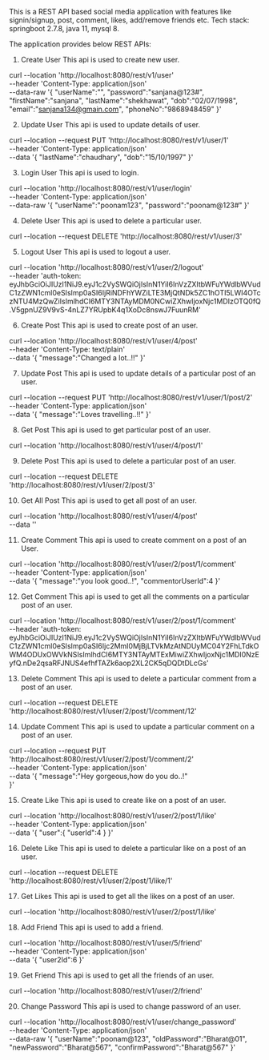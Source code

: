 This is a REST API based social media application with features like signin/signup, post, comment, likes, add/remove friends etc.
Tech stack: springboot 2.7.8, java 11, mysql 8.

The application provides below REST APIs:

1. Create User
This api is used to create new user.


curl --location 'http://localhost:8080/rest/v1/user' \
--header 'Content-Type: application/json' \
--data-raw '{
 "userName":"",
 "password":"sanjana@123#",
 "firstName":"sanjana",
 "lastName":"shekhawat",
 "dob":"02/07/1998",
 "email":"sanjana134@gmain.com",
 "phoneNo":"9868948459"
}'


2. Update User
This api is used to update details of user.


curl --location --request PUT 'http://localhost:8080/rest/v1/user/1' \
--header 'Content-Type: application/json' \
--data '{
"lastName":"chaudhary",
 "dob":"15/10/1997"
}'


3. Login User
This api is used to login.


curl --location 'http://localhost:8080/rest/v1/user/login' \
--header 'Content-Type: application/json' \
--data-raw '{
    "userName":"poonam123",
    "password":"poonam@123#"
}'


4. Delete User
This api is used to delete a particular user.


curl --location --request DELETE 'http://localhost:8080/rest/v1/user/3'


5. Logout User
This api is used to logout a user.


curl --location 'http://localhost:8080/rest/v1/user/2/logout' \
--header 'auth-token: eyJhbGciOiJIUzI1NiJ9.eyJ1c2VySWQiOjIsInN1YiI6InVzZXItbWFuYWdlbWVudC1zZWN1cml0eSIsImp0aSI6IjRiNDFhYWZiLTE3MjQtNDk5ZC1hOTI5LWI4OTczNTU4MzQwZiIsImlhdCI6MTY3NTAyMDM0NCwiZXhwIjoxNjc1MDIzOTQ0fQ.V5gpnUZ9V9vS-4nLZ7YRUpbK4q1XoDc8nswJ7FuunRM'


6. Create Post
This api is used to create post of an user.


curl --location 'http://localhost:8080/rest/v1/user/4/post' \
--header 'Content-Type: text/plain' \
--data '{
    "message":"Changed a lot..!!"
}'


7. Update Post
This api is used to update details of a particular post of an user.


curl --location --request PUT 'http://localhost:8080/rest/v1/user/1/post/2' \
--header 'Content-Type: application/json' \
--data '{
    "message":"Loves travelling..!!"
}'


8. Get Post
This api is used to get particular post of an user.


curl --location 'http://localhost:8080/rest/v1/user/4/post/1'


9. Delete Post
This api is used to delete a particular post of an user.


curl --location --request DELETE 'http://localhost:8080/rest/v1/user/2/post/3'



10. Get All Post
This api is used to get all post of an user.


curl --location 'http://localhost:8080/rest/v1/user/4/post' \
--data ''



11. Create Comment
This api is used to create comment on a post of an User.


curl --location 'http://localhost:8080/rest/v1/user/2/post/1/comment' \
--header 'Content-Type: application/json' \
--data '{
    "message":"you look good..!",
    "commentorUserId":4
}'


12. Get Comment
This api is used to get all the comments on a particular post of an user.


curl --location 'http://localhost:8080/rest/v1/user/2/post/1/comment' \
--header 'auth-token: eyJhbGciOiJIUzI1NiJ9.eyJ1c2VySWQiOjIsInN1YiI6InVzZXItbWFuYWdlbWVudC1zZWN1cml0eSIsImp0aSI6Ijc2MmI0MjBjLTVkMzAtNDUyMC04Y2FhLTdkOWM4ODUxOWVkNSIsImlhdCI6MTY3NTAyMTExMiwiZXhwIjoxNjc1MDI0NzEyfQ.nDe2qsaRFJNUS4efhfTAZk6aop2XL2CK5qDQDtDLcGs'


13. Delete Comment
This api is used to delete a particular comment from a post of an user.


curl --location --request DELETE 'http://localhost:8080/rest/v1/user/2/post/1/comment/12'



14. Update Comment
This api is used to update a particular comment on a post of an user.


curl --location --request PUT 'http://localhost:8080/rest/v1/user/2/post/1/comment/2' \
--header 'Content-Type: application/json' \
--data '{
  "message":"Hey gorgeous,how do you do..!"  
}'


15. Create Like
This api is used to create like on a post of an user.


curl --location 'http://localhost:8080/rest/v1/user/2/post/1/like' \
--header 'Content-Type: application/json' \
--data '{
    "user":{
        "userId":4
    }
}'


16. Delete Like
This api is used to delete a particular like on a post of an user.


curl --location --request DELETE 'http://localhost:8080/rest/v1/user/2/post/1/like/1'


17. Get Likes
This api is used to get all the likes on a post of an user.


curl --location 'http://localhost:8080/rest/v1/user/2/post/1/like'


18. Add Friend
This api is used to add a friend.


curl --location 'http://localhost:8080/rest/v1/user/5/friend' \
--header 'Content-Type: application/json' \
--data '{
    "user2Id":6
}'


19. Get Friend
This api is used to get all the friends of an user.


curl --location 'http://localhost:8080/rest/v1/user/2/friend'


20. Change Password
This api is used to change password of an user.


curl --location 'http://localhost:8080/rest/v1/user/change_password' \
--header 'Content-Type: application/json' \
--data-raw '{
    "userName":"poonam@123",
    "oldPassword":"Bharat@01",
    "newPassword":"Bharat@567",
    "confirmPassword":"Bharat@567"
}'
